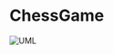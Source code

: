 # ChessGame
![UML](https://user-images.githubusercontent.com/85651011/187088320-56af254f-fda2-4ffa-b9af-bf8f9658423d.png)

